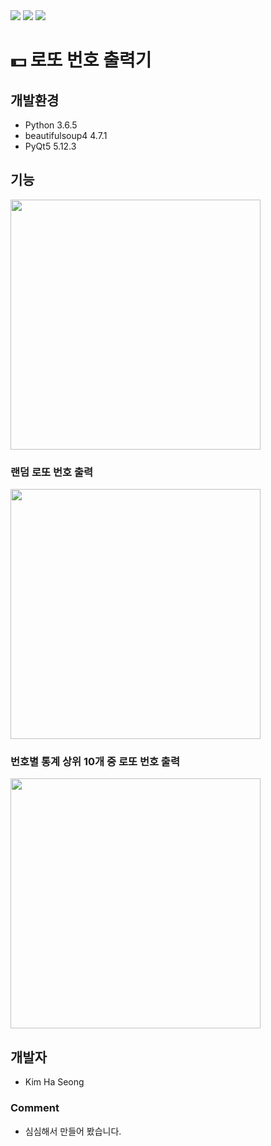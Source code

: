 <div>
<img src ='https://img.shields.io/badge/python-3.6.5-green.svg'>
<img src ='https://img.shields.io/badge/PyQt5-5.12.3-blue.svg'>
<img src ='https://img.shields.io/github/license/Has3ong/KaKao_Suwon.svg'>
</div>

# :dollar: 로또 번호 출력기

## 개발환경

- Python 3.6.5
- beautifulsoup4 4.7.1
- PyQt5 5.12.3

## 기능

<img width="400" src="https://user-images.githubusercontent.com/44635266/60759255-123e8280-a05d-11e9-8f90-28e33021b8fc.png">

### 랜덤 로또 번호 출력

<img width="400" src="https://user-images.githubusercontent.com/44635266/60766883-c33f2e80-a0ea-11e9-9329-52d4e71830c7.png">

### 번호별 통계 상위 10개 중 로또 번호 출력 

<img width="400" src="https://user-images.githubusercontent.com/44635266/60759280-7d885480-a05d-11e9-82a8-87a550894a40.png">

## 개발자

- Kim Ha Seong

### Comment
- 심심해서 만들어 봤습니다.

